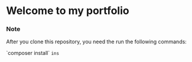 # Welcome to my portfolio

### Note

<p>After you clone this repository, you need the run the following commands:</p>
`composer install`
<code>ins</code>
